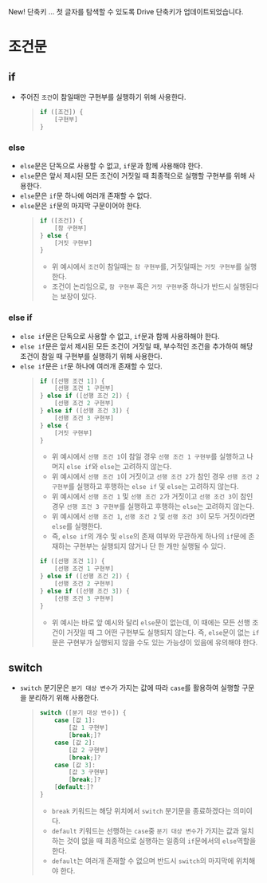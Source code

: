 New! 단축키 … 첫 글자를 탐색할 수 있도록 Drive 단축키가 업데이트되었습니다.
# 조건문

## if

- 주어진 `조건`이 참일때만 구현부를 실행하기 위해 사용한다.
  > ```javascript
  > if ([조건]) {
  >     [구현부]
  > }
  > ```

### else

- `else`문은 단독으로 사용할 수 없고, `if`문과 함께 사용해야 한다.
- `else`문은 앞서 제시된 모든 조건이 거짓일 때 최종적으로 실행할 구현부를 위해 사용한다.
- `else`문은 `if`문 하나에 여러개 존재할 수 없다.
- `else`문은 `if`문의 마지막 구문이어야 한다.
  > ```javascript
  > if ([조건]) {
  >     [참 구현부]
  > } else {
  >     [거짓 구현부]
  > }
  > ```
  > - 위 예시에서 `조건`이 참일때는 `참 구현부`를, 거짓일때는 `거짓 구현부`를 실행한다.
  > - 조건이 논리임으로, `참 구현부` 혹은 `거짓 구현부`중 하나가 반드시 실행된다는 보장이 있다.

### else if

- `else if`문은 단독으로 사용할 수 없고, `if`문과 함께 사용하해야 한다.
- `else if`문은 앞서 제시된 모든 조건이 거짓일 때, 부수적인 조건을 추가하여 해당 조건이 참일 때 구현부를 실행하기 위해 사용한다.
- `else if`문은 `if`문 하나에 여러개 존재할 수 있다.
  > ```javascript
  > if ([선행 조건 1]) {
  >     [선행 조건 1 구현부]
  > } else if ([선행 조건 2]) {
  >     [선행 조건 2 구현부]
  > } else if ([선행 조건 3]) {
  >     [선행 조건 3 구현부]
  > } else {
  >     [거짓 구현부]
  > }
  > ```
  > - 위 예시에서 `선행 조건 1`이 참일 경우 `선행 조건 1 구현부`를 실행하고 나머지 `else if`와 `else`는 고려하지 않는다.
  > - 위 예시에서 `선행 조건 1`이 거짓이고 `선행 조건 2`가 참인 경우 `선행 조건 2 구현부`를 실행하고 후행하는 `else if` 및 `else`는 고려하지 않는다.
  > - 위 예시에서 `선행 조건 1` 및 `선행 조건 2`가 거짓이고 `선행 조건 3`이 참인 경우 `선행 조건 3 구현부`를 실행하고 후행하는 `else`는 고려하지 않는다.
  > - 위 예시에서 `선행 조건 1`, `선행 조건 2` 및 `선행 조건 3`이 모두 거짓이라면 `else`를 실행한다.
  > - 즉, `else if`의 개수 및 `else`의 존재 여부와 무관하게 하나의 `if`문에 존재하는 구현부는 실행되지 않거나 단 한 개만 실행될 수 있다.
  > ```javascript
  > if ([선행 조건 1]) {
  >     [선행 조건 1 구현부]
  > } else if ([선행 조건 2]) {
  >     [선행 조건 2 구현부]
  > } else if ([선행 조건 3]) {
  >     [선행 조건 3 구현부]
  > }
  > ```
  > - 위 예시는 바로 앞 예시와 달리 `else`문이 없는데, 이 때에는 모든 선행 조건이 거짓일 때 그 어떤 구현부도 실행되지 않는다. 즉, `else`문이 없는 `if`문은 구현부가 실행되지 않을 수도 있는 가능성이 있음에 유의해야 한다.

## switch

- `switch` 분기문은 `분기 대상 변수`가 가지는 값에 따라 `case`를 활용하여 실행할 구문을 분리하기 위해 사용한다.
  > ```javascript
  > switch ([분기 대상 변수]) {
  >     case [값 1]:
  >         [값 1 구현부]
  >         [break;]?
  >     case [값 2]:
  >         [값 2 구현부]
  >         [break;]?
  >     case [값 3]:
  >         [값 3 구현부]
  >         [break;]?
  >     [default:]?
  > }
  > ```
  > - `break` 키워드는 해당 위치에서 `switch` 분기문을 종료하겠다는 의미이다.
  > - `default` 키워드는 선행하는 `case`중 `분기 대상 변수`가 가지는 값과 일치하는 것이 없을 때 최종적으로 실행하는 일종의 `if`문에서의 `else`역할을 한다.
  > - `default`는 여러개 존재할 수 없으며 반드시 `switch`의 마지막에 위치해야 한다.